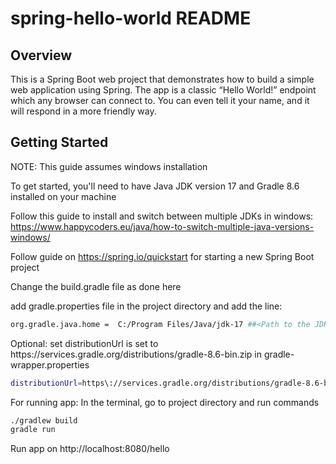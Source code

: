 # spring-hello-world README
## Overview
This is a Spring Boot web project that demonstrates how to build a simple web application using Spring. The app is a classic “Hello World!” endpoint which any browser can connect to. You can even tell it your name, and it will respond in a more friendly way.


## Getting Started

NOTE: This guide assumes windows installation

To get started, you'll need to have  Java JDK version 17 and Gradle 8.6 installed on your machine 

Follow this guide to install and switch between multiple JDKs in windows: https://www.happycoders.eu/java/how-to-switch-multiple-java-versions-windows/ 

Follow guide on https://spring.io/quickstart for starting a new Spring Boot project

Change the build.gradle file as done here

add gradle.properties file in the project directory and add the line:
```bash
org.gradle.java.home =  C:/Program Files/Java/jdk-17 ##<Path to the JDK you want to use for your project (JDK 17)>
```

Optional: set distributionUrl is set to https\://services.gradle.org/distributions/gradle-8.6-bin.zip in gradle-wrapper.properties
```bash
distributionUrl=https\://services.gradle.org/distributions/gradle-8.6-bin.zip
```

For running app: In the terminal, go to project directory and run commands
```bash 
./gradlew build
gradle run 
```
Run app on http://localhost:8080/hello

